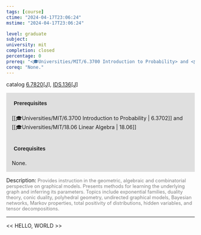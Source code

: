 ```yaml
---
tags: [course]
ctime: "2024-04-17T23:06:24"
mstime: "2024-04-17T23:06:24"

level: graduate
subject: 
university: mit
completion: closed
percentage: 0
prereq: "<🎓Universities/MIT/6.3700 Introduction to Probability> and <🎓Universities/MIT/18.06 Linear Algebra>"
coreq: "None."
---
```


catalog [6.7820[J]](http://student.mit.edu/catalog/m6c.html#6.7820), [IDS.136[J]](http://student.mit.edu/catalog/mIDSa.html#IDS.136)

<span style="display: block; padding: 15px; background-color: rgb(100, 100, 100, 0.2);"><font id="m_prereq3402_0" style="display: block; font-family: Arial, sans-serif; font-weight: bold; padding: 5px">Prerequisites</font><br><span id="prereq3402_0">[[🎓Universities/MIT/6.3700 Introduction to Probability | 6.3702]] and [[🎓Universities/MIT/18.06 Linear Algebra | 18.06]]</span></span>
<span style="display: block; padding: 15px; background-color: rgb(100, 100, 100, 0.2);"><font id="m_coreq3402_0" style="display: block; font-family: Arial, sans-serif; font-weight: bold; padding: 5px">Corequisites</font><br><span id="coreq3402_0">None.</span></span>

<font style="">Description:</font>
<font style="color: grey; font-size: 0.8rem;">Provides instruction in the geometric, algebraic and combinatorial perspective on graphical models. Presents methods for learning the underlying graph and inferring its parameters. Topics include exponential families, duality theory, conic duality, polyhedral geometry, undirected graphical models, Bayesian networks, Markov properties, total positivity of distributions, hidden variables, and tensor decompositions.</font>



---

<< HELLO, WORLD >>
